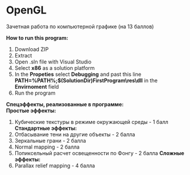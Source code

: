 # OpenGL
Зачетная работа по компьютерной графике (на 13 баллов)

**How to run this program:**
1. Download ZIP
2. Extract
3. Open .sln file with Visual Studio
4. Select **x86** as a solution platform
5. In the **Propeties** select **Debugging** and past this line **PATH=%PATH%;$(SolutionDir)FirstProgram\res\dll** in the **Envirnoment** field
6. Run the program

**Спецэффекты, реализованные в программе:**<br />
**Простые эффекты:**<br />
  1. Кубические текстуры в режиме окружающей среды - 1 балл
**Стандартные эффекты:**<br />
  2. Отбасывание тени на другие объекты - 2 балла
  3. Зеркальные грани - 2 балла
  4. Normal mapping - 2 балла
  5. Попиксельный расчет освещенности по Фонгу - 2 балла
**Сложные эффекты:**<br />
  6. Parallax relief mapping - 4 балла
  
